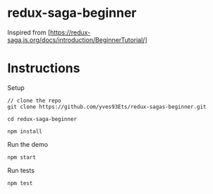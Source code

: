 # redux-saga-beginner

Inspired from [https://redux-saga.js.org/docs/introduction/BeginnerTutorial/]

# Instructions

Setup

```
// clone the repo
git clone https://github.com/yves93Ets/redux-sagas-beginner.git

cd redux-saga-beginner

npm install
```

Run the demo

```
npm start
```

Run tests

```
npm test
```
